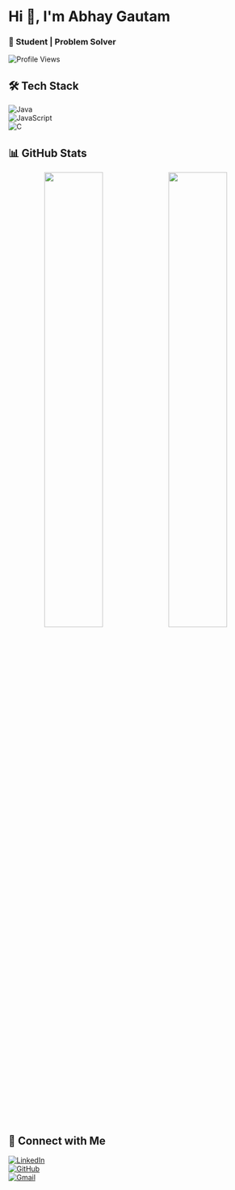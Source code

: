 # Hi 👋, I'm Abhay Gautam  
### 🚀 Student | Problem Solver  

![Profile Views](https://komarev.com/ghpvc/?username=abhaystd9074&label=Profile%20Views&color=blue&style=flat)  

## 🛠️ Tech Stack  
![Java](https://img.shields.io/badge/Java-ED8B00?style=for-the-badge&logo=java&logoColor=white)  
![JavaScript](https://img.shields.io/badge/JavaScript-F7DF1E?style=for-the-badge&logo=javascript&logoColor=black)  
![C](https://img.shields.io/badge/C-00599C?style=for-the-badge&logo=c&logoColor=white)  

## 📊 GitHub Stats  
<div align="center">
  <img width="48%" src="https://github-readme-stats.vercel.app/api?username=abhaystd9074&show_icons=true&theme=radical&cache_seconds=86400" />
  <img width="48%" src="https://github-readme-streak-stats.herokuapp.com/?user=abhaystd9074&theme=radical" />
</div>

## 🔗 Connect with Me  
[![LinkedIn](https://img.shields.io/badge/LinkedIn-0077B5?style=for-the-badge&logo=linkedin&logoColor=white)](https://www.linkedin.com/in/abhay-gautam-995460239/)  
[![GitHub](https://img.shields.io/badge/GitHub-100000?style=for-the-badge&logo=github&logoColor=white)](https://github.com/abhaystd9074)  
[![Gmail](https://img.shields.io/badge/Gmail-D14836?style=for-the-badge&logo=gmail&logoColor=white)](mailto:abhaygautam907457@gmail.com)  
